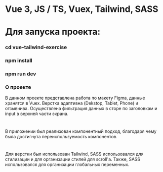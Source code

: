 # Vue 3, JS / TS, Vuex, Tailwind, SASS

# Для запуска проекта:
### cd vue-tailwind-exercise
### npm install
### npm run dev

### О проекте
В данном проекте представлена работа по макету Figma, данные хранятся в Vuex. Верстка адаптивна (Dekstop, Tablet, Phone) и отзывчива. Осуществлена фильтрация данных в сторе по заголовкам и input в верхней части экрана.
#
В приложении был реализован компонентный подход, благодаря чему была достигнута переиспользуемость компонентов.
#
Для верстки был использован Tailwind, SASS использовался для стилизации <transition> и для организации стилей для scroll'а. Также, SASS использовался для организации глобальных переменных.
